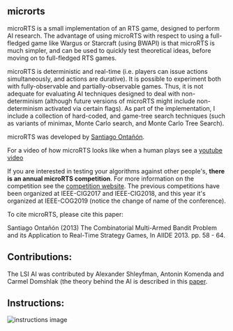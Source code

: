 ## microrts

microRTS is a small implementation of an RTS game, designed to perform AI research. The advantage of using microRTS with respect to using a full-fledged game like Wargus or Starcraft (using BWAPI) is that microRTS is much simpler, and can be used to quickly test theoretical ideas, before moving on to full-fledged RTS games.

microRTS is deterministic and real-time (i.e. players can issue actions simultaneously, and actions are durative). It is possible to experiment both with fully-observable and partially-observable games. Thus, it is not adequate for evaluating AI techniques designed to deal with non-determinism (although future versions of microRTS might include non-determinism activated via certain flags). As part of the implementation, I include a collection of hard-coded, and game-tree search techniques (such as variants of minimax, Monte Carlo search, and Monte Carlo Tree Search).

microRTS was developed by [Santiago Ontañón](https://sites.google.com/site/santiagoontanonvillar/Home). 

For a video of how microRTS looks like when a human plays see a [youtube video](https://www.youtube.com/watch?v=ZsKKAoiD7B0)

If you are interested in testing your algorithms against other people's, **there is an annual microRTS competition**. For more information on the competition see the [competition website](https://sites.google.com/site/micrortsaicompetition/home). The previous competitions have been organized at IEEE-CIG2017 and IEEE-CIG2018, and this year it's organized at IEEE-COG2019 (notice the change of name of the conference).

To cite microRTS, please cite this paper:

Santiago Ontañón (2013) The Combinatorial Multi-Armed Bandit Problem and its Application to Real-Time Strategy Games, In AIIDE 2013. pp. 58 - 64.

## Contributions:

The LSI AI was contributed by Alexander Shleyfman, Antonin Komenda and Carmel Domshlak (the theory behind the AI is described in this [paper](https://www.researchgate.net/publication/282075129_On_Combinatorial_Actions_and_CMABs_with_Linear_Side_Information).

## Instructions:

![instructions image](https://raw.githubusercontent.com/santiontanon/microrts/master/help.png)
